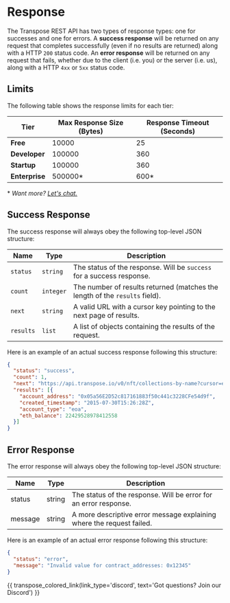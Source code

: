 # Response

The Transpose REST API has two types of response types: one for successes and one for errors. A **success response** will be returned on any request that completes successfully (even if no results are returned) along with a HTTP `200` status code. An **error response** will be returned on any request that fails, whether due to the client (i.e. you) or the server (i.e. us), along with a HTTP `4xx` or `5xx` status code.

## Limits

The following table shows the response limits for each tier:

| Tier      | Max Response Size (Bytes)      | Response Timeout (Seconds)                                                                 |
| --------- | --------- | --------------------------------------------------------------------------- |
| **Free**  | 10000  | 25      |
| **Developer**   | 100000 | 360 |
| **Startup** | 100000    | 360                   |
| **Enterprise**| 500000*    | 600*                   |

\* *Want more? [Let's chat.](mailto:team@transpose.io)*

## Success Response

The success response will always obey the following top-level JSON structure:

| Name      | Type      | Description                                                                 |
| --------- | --------- | --------------------------------------------------------------------------- |
| `status`  | `string`  | The status of the response. Will be `success` for a success response.      |
| `count`   | `integer` | The number of results returned (matches the length of the `results` field). |
| `next`    | `string`  | A valid URL with a cursor key pointing to the next page of results.        |
| `results` | `list`    | A list of objects containing the results of the request.                   |


Here is an example of an actual success response following this structure:
```JSON
{
  "status": "success",
  "count": 1,
  "next": "https://api.transpose.io/v0/nft/collections-by-name?cursor=eyJzdWJzdH",
  "results": [{
    "account_address": "0x05a56E2D52c817161883f50c441c3228CFe54d9f",
    "created_timestamp": "2015-07-30T15:26:28Z",
    "account_type": "eoa",
    "eth_balance": 22429528978412558
  }]
}
```

## Error Response

The error response will always obey the following top-level JSON structure:


| Name |	Type |	Description | 
|---- | ------- | -------------------------- | 
| status	| string	| The status of the response. Will be error for an error response. | 
| message	| string	| A more descriptive error message explaining where the request failed. |

Here is an example of an actual error response following this structure:

```JSON
{
  "status": "error",
  "message": "Invalid value for contract_addresses: 0x12345"
}
```

{{ transpose_colored_link(link_type='discord', text='Got questions?  Join our Discord') }}
